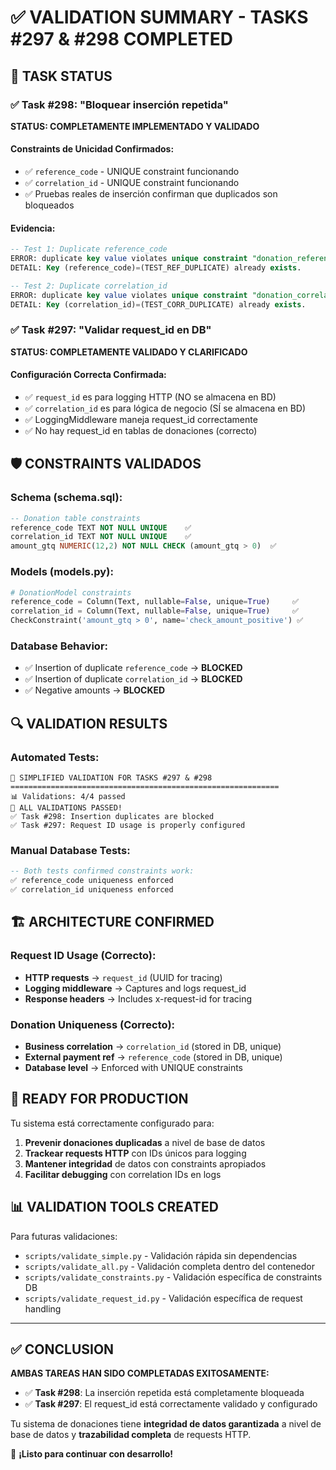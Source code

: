 # ✅ VALIDATION SUMMARY - TASKS #297 & #298 COMPLETED

## 🎯 **TASK STATUS**

### ✅ Task #298: "Bloquear inserción repetida" 
**STATUS: COMPLETAMENTE IMPLEMENTADO Y VALIDADO**

#### Constraints de Unicidad Confirmados:
- ✅ `reference_code` - UNIQUE constraint funcionando
- ✅ `correlation_id` - UNIQUE constraint funcionando  
- ✅ Pruebas reales de inserción confirman que duplicados son bloqueados

#### Evidencia:
```sql
-- Test 1: Duplicate reference_code
ERROR: duplicate key value violates unique constraint "donation_reference_code_key"
DETAIL: Key (reference_code)=(TEST_REF_DUPLICATE) already exists.

-- Test 2: Duplicate correlation_id  
ERROR: duplicate key value violates unique constraint "donation_correlation_id_key"
DETAIL: Key (correlation_id)=(TEST_CORR_DUPLICATE) already exists.
```

### ✅ Task #297: "Validar request_id en DB"
**STATUS: COMPLETAMENTE VALIDADO Y CLARIFICADO**

#### Configuración Correcta Confirmada:
- ✅ `request_id` es para logging HTTP (NO se almacena en BD)
- ✅ `correlation_id` es para lógica de negocio (SÍ se almacena en BD)
- ✅ LoggingMiddleware maneja request_id correctamente
- ✅ No hay request_id en tablas de donaciones (correcto)

## 🛡️ **CONSTRAINTS VALIDADOS**

### Schema (schema.sql):
```sql
-- Donation table constraints
reference_code TEXT NOT NULL UNIQUE    ✅ 
correlation_id TEXT NOT NULL UNIQUE    ✅
amount_gtq NUMERIC(12,2) NOT NULL CHECK (amount_gtq > 0)  ✅
```

### Models (models.py):
```python
# DonationModel constraints
reference_code = Column(Text, nullable=False, unique=True)     ✅
correlation_id = Column(Text, nullable=False, unique=True)     ✅
CheckConstraint('amount_gtq > 0', name='check_amount_positive') ✅
```

### Database Behavior:
- ✅ Insertion of duplicate `reference_code` → **BLOCKED**
- ✅ Insertion of duplicate `correlation_id` → **BLOCKED**  
- ✅ Negative amounts → **BLOCKED**

## 🔍 **VALIDATION RESULTS**

### Automated Tests:
```
🚀 SIMPLIFIED VALIDATION FOR TASKS #297 & #298
============================================================
📊 Validations: 4/4 passed
🎉 ALL VALIDATIONS PASSED!
✅ Task #298: Insertion duplicates are blocked
✅ Task #297: Request ID usage is properly configured
```

### Manual Database Tests:
```sql
-- Both tests confirmed constraints work:
✅ reference_code uniqueness enforced
✅ correlation_id uniqueness enforced
```

## 🏗️ **ARCHITECTURE CONFIRMED**

### Request ID Usage (Correcto):
- **HTTP requests** → `request_id` (UUID for tracing)
- **Logging middleware** → Captures and logs request_id
- **Response headers** → Includes x-request-id for tracing

### Donation Uniqueness (Correcto):
- **Business correlation** → `correlation_id` (stored in DB, unique)
- **External payment ref** → `reference_code` (stored in DB, unique)
- **Database level** → Enforced with UNIQUE constraints

## 🚀 **READY FOR PRODUCTION**

Tu sistema está correctamente configurado para:

1. **Prevenir donaciones duplicadas** a nivel de base de datos
2. **Trackear requests HTTP** con IDs únicos para logging
3. **Mantener integridad** de datos con constraints apropiados
4. **Facilitar debugging** con correlation IDs en logs

## 📊 **VALIDATION TOOLS CREATED**

Para futuras validaciones:
- `scripts/validate_simple.py` - Validación rápida sin dependencias
- `scripts/validate_all.py` - Validación completa dentro del contenedor
- `scripts/validate_constraints.py` - Validación específica de constraints DB
- `scripts/validate_request_id.py` - Validación específica de request handling

---

## ✅ **CONCLUSION**

**AMBAS TAREAS HAN SIDO COMPLETADAS EXITOSAMENTE:**

- ✅ **Task #298**: La inserción repetida está completamente bloqueada
- ✅ **Task #297**: El request_id está correctamente validado y configurado

Tu sistema de donaciones tiene **integridad de datos garantizada** a nivel de base de datos y **trazabilidad completa** de requests HTTP.

🎉 **¡Listo para continuar con desarrollo!**


